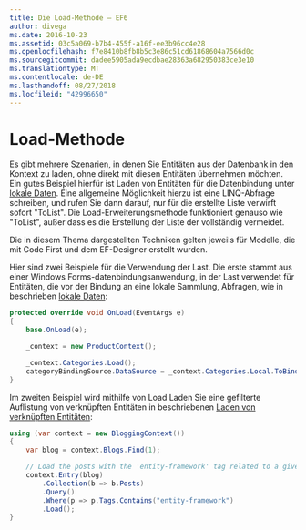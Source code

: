 ```yaml
---
title: Die Load-Methode – EF6
author: divega
ms.date: 2016-10-23
ms.assetid: 03c5a069-b7b4-455f-a16f-ee3b96cc4e28
ms.openlocfilehash: f7e8410b8fb8b5c3e86c51cd61868604a7566d0c
ms.sourcegitcommit: dadee5905ada9ecdbae28363a682950383ce3e10
ms.translationtype: MT
ms.contentlocale: de-DE
ms.lasthandoff: 08/27/2018
ms.locfileid: "42996650"
---
```

# <a name="the-load-method"></a>Load-Methode
Es gibt mehrere Szenarien, in denen Sie Entitäten aus der Datenbank in den Kontext zu laden, ohne direkt mit diesen Entitäten übernehmen möchten. Ein gutes Beispiel hierfür ist Laden von Entitäten für die Datenbindung unter [lokale Daten](~/ef6/querying/local-data.md). Eine allgemeine Möglichkeit hierzu ist eine LINQ-Abfrage schreiben, und rufen Sie dann darauf, nur für die erstellte Liste verwirft sofort "ToList". Die Load-Erweiterungsmethode funktioniert genauso wie "ToList", außer dass es die Erstellung der Liste der vollständig vermeidet.  

Die in diesem Thema dargestellten Techniken gelten jeweils für Modelle, die mit Code First und dem EF-Designer erstellt wurden.  

Hier sind zwei Beispiele für die Verwendung der Last. Die erste stammt aus einer Windows Forms-datenbindungsanwendung, in der Last verwendet für Entitäten, die vor der Bindung an eine lokale Sammlung, Abfragen, wie in beschrieben [lokale Daten](~/ef6/querying/local-data.md):  

``` csharp
protected override void OnLoad(EventArgs e)
{
    base.OnLoad(e);

    _context = new ProductContext();

    _context.Categories.Load();
    categoryBindingSource.DataSource = _context.Categories.Local.ToBindingList();
}
```  

Im zweiten Beispiel wird mithilfe von Load Laden Sie eine gefilterte Auflistung von verknüpften Entitäten in beschriebenen [Laden von verknüpften Entitäten](~/ef6/querying/related-data.md):  

``` csharp
using (var context = new BloggingContext())
{
    var blog = context.Blogs.Find(1);

    // Load the posts with the 'entity-framework' tag related to a given blog
    context.Entry(blog)
        .Collection(b => b.Posts)
        .Query()
        .Where(p => p.Tags.Contains("entity-framework")
        .Load();
}
```  
